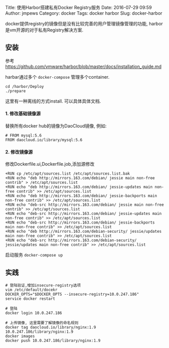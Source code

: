 Title: 使用Harbor搭建私有Docker Registry服务
Date: 2016-07-29 09:59
Author: jmpews
Category: docker
Tags: docker harbor
Slug: docker-harbor

docker提供registry的镜像但是没有比较完善的用户管理镜像管理的功能, harbor是vm开源的对于私有Registry解决方案.

## 安装
参考 https://github.com/vmware/harbor/blob/master/docs/installation_guide.md

harbar通过多个 `docker-compose` 管理多个container.

```
cd /harbor/Deploy
./prepare
```

这里有一种离线的方式install. 可以具体具体文档.

#### 1. 修改基础镜像源

替换所有docker hub的镜像为DaoCloud镜像, 例如:

```
# FROM mysql:5.6
FROM daocloud.io/library/mysql:5.6
```

#### 2. 修改镜像源
修改Dockerfile.ui,Dockerfile.job,添加源修改

```
+RUN cp /etc/apt/sources.list /etc/apt/sources.list.bak
+RUN echo "deb http://mirrors.163.com/debian/ jessie main non-free contrib" > /etc/apt/sources.list
+RUN echo "deb http://mirrors.163.com/debian/ jessie-updates main non-free contrib" >> /etc/apt/sources.list
+RUN echo "deb http://mirrors.163.com/debian/ jessie-backports main non-free contrib" >> /etc/apt/sources.list
+RUN echo "deb-src http://mirrors.163.com/debian/ jessie main non-free contrib" >> /etc/apt/sources.list
+RUN echo "deb-src http://mirrors.163.com/debian/ jessie-updates main non-free contrib" >> /etc/apt/sources.list
+RUN echo "deb-src http://mirrors.163.com/debian/ jessie-backports main non-free contrib" >> /etc/apt/sources.list
+RUN echo "deb http://mirrors.163.com/debian-security/ jessie/updates main non-free contrib" >> /etc/apt/sources.list
+RUN echo "deb-src http://mirrors.163.com/debian-security/ jessie/updates main non-free contrib" >> /etc/apt/sources.list
```

启动服务 `docker-compose up`

## 实践

```
# 登陆验证,增加insecure-registry选项
vim /etc/default/docekr
DOCKER_OPTS="$DOCKER_OPTS --insecure-registry=10.0.247.186"
service docker restart

# 登陆
docker login 10.0.247.186

# 上传镜像, 这里需要了解镜像的命名规则
docker tag daocloud.io/library/nginx:1.9 10.0.247.186/library/nginx:1.9
docker images
docker push 10.0.247.186/library/nginx:1.9
```
